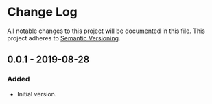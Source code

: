 # Change Log
All notable changes to this project will be documented in this file.
This project adheres to [Semantic Versioning](http://semver.org/).

## 0.0.1 - 2019-08-28
### Added
- Initial version.
